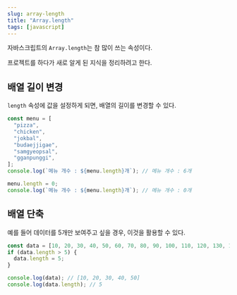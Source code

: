 ```yaml
---
slug: array-length
title: "Array.length"
tags: [javascript]
---
```


자바스크립트의 `Array.length`는 참 많이 쓰는 속성이다.

프로젝트를 하다가 새로 알게 된 지식을 정리하려고 한다.

<!--truncate-->

## 배열 길이 변경

`length` 속성에 값을 설정하게 되면, 배열의 길이를 변경할 수 있다.

```js
const menu = [
  "pizza",
  "chicken",
  "jokbal",
  "budaejjigae",
  "samgyeopsal",
  "gganpunggi",
];
console.log(`메뉴 개수 : ${menu.length}개`); // 메뉴 개수 : 6개

menu.length = 0;
console.log(`메뉴 개수 : ${menu.length}개`); // 메뉴 개수 : 0개
```

## 배열 단축

예를 들어 데이터를 5개만 보여주고 싶을 경우, 이것을 활용할 수 있다.

```js
const data = [10, 20, 30, 40, 50, 60, 70, 80, 90, 100, 110, 120, 130, 140, 150];
if (data.length > 5) {
  data.length = 5;
}

console.log(data); // [10, 20, 30, 40, 50]
console.log(data.length); // 5
```
